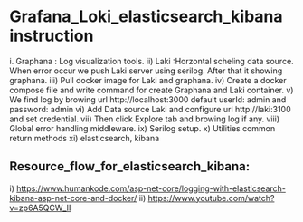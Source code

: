 # Grafana_Loki_elasticsearch_kibana instruction

i. Graphana : Log visualization tools.
ii) Laki :Horzontal scheling data source. When error occur we push Laki server using serilog. After that it showing graphana.
iii) Pull docker image for Laki and graphana.
iv) Create a docker compose file and write command for create Graphana and Laki container. 
v) We find log by browing url http://localhost:3000 default userId: admin and password: admin
vi) Add Data source Laki and configure url http://laki:3100 and set credential.
vii) Then click Explore tab and browing log if any. 
viii) Global error handling middleware.
ix) Serilog setup.
x) Utilities common return methods
xi) elasticsearch, kibana

## Resource_flow_for_elasticsearch_kibana:
i) https://www.humankode.com/asp-net-core/logging-with-elasticsearch-kibana-asp-net-core-and-docker/ 
ii) https://www.youtube.com/watch?v=zp6A5QCW_II
